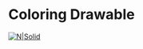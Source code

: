 # Coloring Drawable

[![N|Solid](http://programistabyc.pl/wp-content/uploads/2017/05/programistabyc-logo.png)](https://programistabyc.pl)

